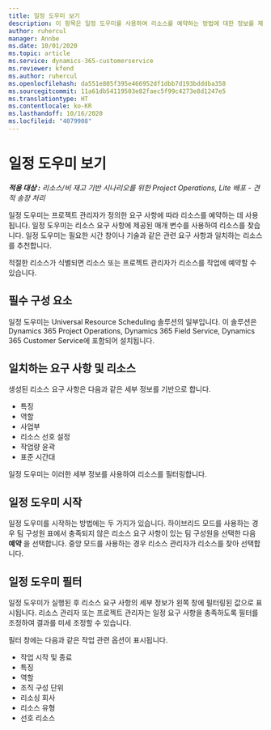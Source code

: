 ```yaml
---
title: 일정 도우미 보기
description: 이 항목은 일정 도우미를 사용하여 리소스를 예약하는 방법에 대한 정보를 제공합니다.
author: ruhercul
manager: Annbe
ms.date: 10/01/2020
ms.topic: article
ms.service: dynamics-365-customerservice
ms.reviewer: kfend
ms.author: ruhercul
ms.openlocfilehash: da551e805f395e466952df1dbb7d193bdddba358
ms.sourcegitcommit: 11a61db54119503e82faec5f99c4273e8d1247e5
ms.translationtype: HT
ms.contentlocale: ko-KR
ms.lasthandoff: 10/16/2020
ms.locfileid: "4079908"
---
```

# <a name="schedule-assistant-overview"></a>일정 도우미 보기

_**적용 대상 :** 리소스/비 재고 기반 시나리오를 위한 Project Operations, Lite 배포 - 견적 송장 처리_

일정 도우미는 프로젝트 관리자가 정의한 요구 사항에 따라 리소스를 예약하는 데 사용됩니다. 일정 도우미는 리소스 요구 사항에 제공된 매개 변수를 사용하여 리소스를 찾습니다. 일정 도우미는 필요한 시간 창이나 기술과 같은 관련 요구 사항과 일치하는 리소스를 추천합니다.

적절한 리소스가 식별되면 리소스 또는 프로젝트 관리자가 리소스를 작업에 예약할 수 있습니다.

## <a name="prerequisites"></a>필수 구성 요소

일정 도우미는 Universal Resource Scheduling 솔루션의 일부입니다. 이 솔루션은 Dynamics 365 Project Operations, Dynamics 365 Field Service, Dynamics 365 Customer Service에 포함되어 설치됩니다.

## <a name="matching-requirements-and-resources"></a>일치하는 요구 사항 및 리소스

생성된 리소스 요구 사항은 다음과 같은 세부 정보를 기반으로 합니다.

-   특징
-   역할
-   사업부
-   리소스 선호 설정
-   작업량 윤곽
-   표준 시간대

일정 도우미는 이러한 세부 정보를 사용하여 리소스를 필터링합니다.

## <a name="launch-the-schedule-assistant"></a>일정 도우미 시작

일정 도우미를 시작하는 방법에는 두 가지가 있습니다. 하이브리드 모드를 사용하는 경우 팀 구성원 표에서 충족되지 않은 리소스 요구 사항이 있는 팀 구성원을 선택한 다음 **예약** 을 선택합니다. 중앙 모드를 사용하는 경우 리소스 관리자가 리소스를 찾아 선택합니다.

## <a name="schedule-assistant-filters"></a>일정 도우미 필터

일정 도우미가 실행된 후 리소스 요구 사항의 세부 정보가 왼쪽 창에 필터링된 값으로 표시됩니다. 리소스 관리자 또는 프로젝트 관리자는 일정 요구 사항을 충족하도록 필터를 조정하여 결과를 미세 조정할 수 있습니다.

필터 창에는 다음과 같은 작업 관련 옵션이 표시됩니다.

-   작업 시작 및 종료
-   특징
-   역할
-   조직 구성 단위
-   리소싱 회사
-   리소스 유형
-   선호 리소스
